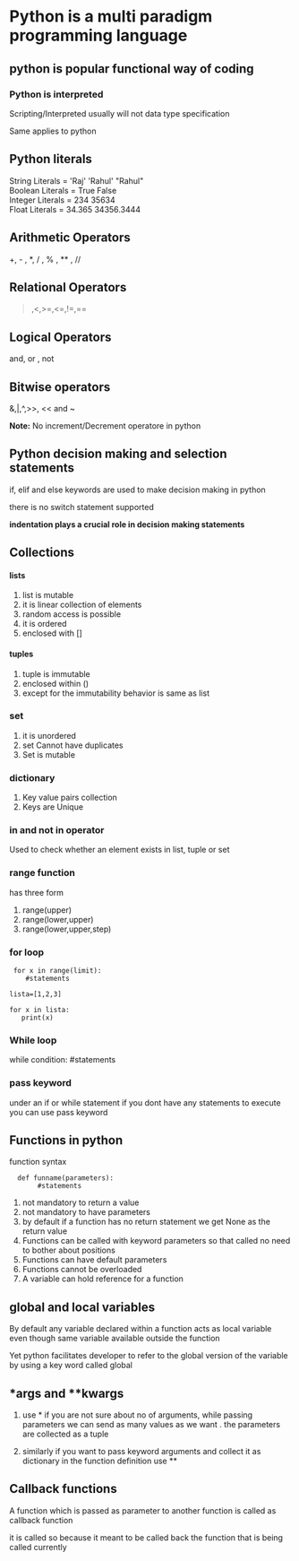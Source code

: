# Python is a multi paradigm programming language

## python is popular functional way of coding

### Python is interpreted

Scripting/Interpreted usually will not data type specification

Same applies to python

## Python literals

String Literals = 'Raj' 'Rahul' "Rahul" <br/>
Boolean Literals = True False <br/>
Integer Literals = 234 35634 <br/>
Float Literals = 34.365 34356.3444 <br/>

## Arithmetic Operators

+, - , *, / , % , ** , //

## Relational Operators

>,<,>=,<=,!=,==

## Logical Operators
and, or  , not

## Bitwise operators

&,|,^,>>, << and ~

**Note:** No increment/Decrement operatore in python

## Python decision making and selection statements

if, elif and else keywords are used to make decision making in python <br/>

there is no switch statement supported 

**indentation plays a crucial role in decision making statements**

## Collections
#### lists

1. list is  mutable 
2. it is linear collection of elements
3. random access is possible 
4. it is ordered
5. enclosed with []

#### tuples

1. tuple is immutable
2. enclosed within ()
3. except for the immutability behavior is same as list

### set

1. it is unordered
2. set Cannot have duplicates
3. Set is mutable

### dictionary

1. Key value pairs collection
2. Keys are Unique


### in and not in operator

Used to check whether an element exists in list, tuple or set

### range function

has three form
1. range(upper)
2. range(lower,upper)
3. range(lower,upper,step)

### for loop
```
 for x in range(limit):
    #statements

```

```
lista=[1,2,3]

for x in lista:
   print(x)
```

### While loop

while condition:
    #statements

### pass keyword
 
 under an if or while statement if you dont have any statements to execute you can 
 use pass keyword

 ## Functions in python

 function syntax

 ```
   def funname(parameters):
        #statements
```

1. not mandatory to return a value
2. not mandatory to have parameters
3. by default if a function has no return statement we get None as the return value
4. Functions can be called with keyword parameters so that called no need to bother
   about positions
5. Functions can have default parameters
6. Functions cannot be overloaded
7. A variable can hold reference for a function


## global and local variables

By default any variable declared within a function acts as local variable
even though same variable available outside the function

Yet python facilitates developer to refer to the global version of the variable
by using a key word called global

## *args and **kwargs

1. use * if you are not sure about no of arguments, while passing parameters
we can send as many values as we want . the parameters are collected as a tuple

2. similarly if you want to pass keyword arguments and collect it as dictionary
in the function definition use **

## Callback functions

 A function which is passed as parameter to another function is called as callback function

 it is called so because it meant to be called back the function that is being called
 currently